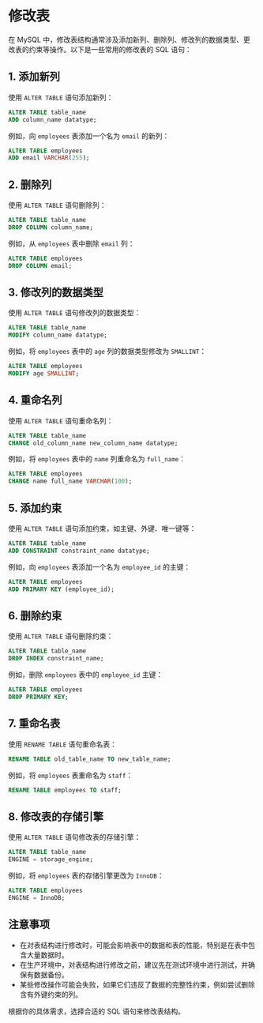 # 修改表

在 MySQL 中，修改表结构通常涉及添加新列、删除列、修改列的数据类型、更改表的约束等操作。以下是一些常用的修改表的 SQL 语句：

## 1. 添加新列

使用 `ALTER TABLE` 语句添加新列：

```sql
ALTER TABLE table_name
ADD column_name datatype;
```

例如，向 `employees` 表添加一个名为 `email` 的新列：

```sql
ALTER TABLE employees
ADD email VARCHAR(255);
```

## 2. 删除列

使用 `ALTER TABLE` 语句删除列：

```sql
ALTER TABLE table_name
DROP COLUMN column_name;
```

例如，从 `employees` 表中删除 `email` 列：

```sql
ALTER TABLE employees
DROP COLUMN email;
```

## 3. 修改列的数据类型

使用 `ALTER TABLE` 语句修改列的数据类型：

```sql
ALTER TABLE table_name
MODIFY column_name datatype;
```

例如，将 `employees` 表中的 `age` 列的数据类型修改为 `SMALLINT`：

```sql
ALTER TABLE employees
MODIFY age SMALLINT;
```

## 4. 重命名列

使用 `ALTER TABLE` 语句重命名列：

```sql
ALTER TABLE table_name
CHANGE old_column_name new_column_name datatype;
```

例如，将 `employees` 表中的 `name` 列重命名为 `full_name`：

```sql
ALTER TABLE employees
CHANGE name full_name VARCHAR(100);
```

## 5. 添加约束

使用 `ALTER TABLE` 语句添加约束，如主键、外键、唯一键等：

```sql
ALTER TABLE table_name
ADD CONSTRAINT constraint_name datatype;
```

例如，向 `employees` 表添加一个名为 `employee_id` 的主键：

```sql
ALTER TABLE employees
ADD PRIMARY KEY (employee_id);
```

## 6. 删除约束

使用 `ALTER TABLE` 语句删除约束：

```sql
ALTER TABLE table_name
DROP INDEX constraint_name;
```

例如，删除 `employees` 表中的 `employee_id` 主键：

```sql
ALTER TABLE employees
DROP PRIMARY KEY;
```

## 7. 重命名表

使用 `RENAME TABLE` 语句重命名表：

```sql
RENAME TABLE old_table_name TO new_table_name;
```

例如，将 `employees` 表重命名为 `staff`：

```sql
RENAME TABLE employees TO staff;
```

## 8. 修改表的存储引擎

使用 `ALTER TABLE` 语句修改表的存储引擎：

```sql
ALTER TABLE table_name
ENGINE = storage_engine;
```

例如，将 `employees` 表的存储引擎更改为 `InnoDB`：

```sql
ALTER TABLE employees
ENGINE = InnoDB;
```

## 注意事项

- 在对表结构进行修改时，可能会影响表中的数据和表的性能，特别是在表中包含大量数据时。
- 在生产环境中，对表结构进行修改之前，建议先在测试环境中进行测试，并确保有数据备份。
- 某些修改操作可能会失败，如果它们违反了数据的完整性约束，例如尝试删除含有外键约束的列。

根据你的具体需求，选择合适的 SQL 语句来修改表结构。
